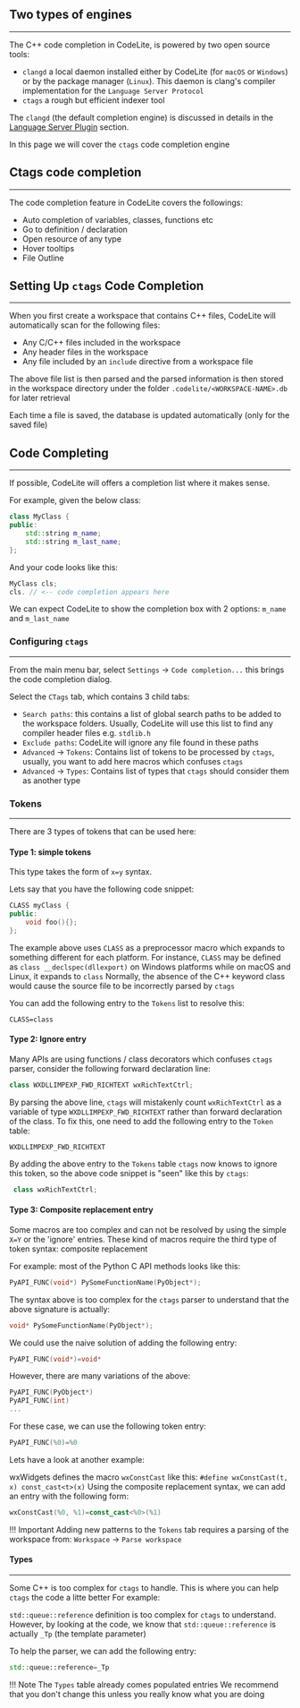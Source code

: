 ## Two types of engines
---

The C++ code completion in CodeLite, is powered by two open source tools:

- `clangd` a local daemon installed either by CodeLite (for `macOS` or `Windows`) or by the package manager (`Linux`). This daemon is clang's compiler implementation for the `Language Server Protocol`
- `ctags` a rough but efficient indexer tool

The `clangd` (the default completion engine) is discussed in details in the [Language Server Plugin](../plugins/lsp.md) section.

In this page we will cover the `ctags` code completion engine

## Ctags code completion
---

The code completion feature in CodeLite covers the followings:

- Auto completion of variables, classes, functions etc
- Go to definition / declaration
- Open resource of any type
- Hover tooltips
- File Outline 

## Setting Up `ctags` Code Completion
---

When you first create a workspace that contains C++ files, CodeLite will automatically scan for the following files:

- Any C/C++ files included in the workspace
- Any header files in the workspace
- Any file included by an `include` directive from a workspace file

The above file list is then parsed and the parsed information is then stored in the workspace directory under the folder `.codelite/<WORKSPACE-NAME>.db`
for later retrieval

Each time a file is saved, the database is updated automatically (only for the saved file)

## Code Completing
---

If possible, CodeLite will offers a completion list where it makes sense.

For example, given the below class:

```c++
class MyClass {
public:
    std::string m_name;
    std::string m_last_name;
};
```

And your code looks like this:

```c++
MyClass cls;
cls. // <-- code completion appears here
```

We can expect CodeLite to show the completion box with 2 options: `m_name` and `m_last_name`

### Configuring `ctags`
---

From the main menu bar, select `Settings` &#8594; `Code completion...` this brings the code completion dialog.

Select the `CTags` tab, which contains 3 child tabs:

* `Search paths`: this contains a list of global search paths to be added to the workspace folders. Usually, CodeLite will use this list to find any compiler header files e.g. `stdlib.h`
* `Exclude paths`: CodeLite will ignore any file found in these paths
* `Advanced` &#8594; `Tokens`: Contains list of tokens to be processed by `ctags`, usually, you want to add here macros which confuses `ctags`
* `Advanced` &#8594; `Types`: Contains  list of types that `ctags` should consider them as another type

### Tokens
---

There are 3 types of tokens that can be used here:

#### Type 1: simple tokens

This type takes the form of `x=y` syntax.

Lets say that you have the following code snippet:

```c++
CLASS myClass {
public:
    void foo(){};
};
```

The example above uses `CLASS` as a preprocessor macro which expands to something different for each platform. 
For instance, `CLASS` may be defined as `class __declspec(dllexport)` on Windows platforms while on macOS and Linux, it expands to `class`
Normally, the absence of the C++ keyword class would cause the source file to be incorrectly parsed by `ctags`

You can add the following entry to the `Tokens` list to resolve this:

```
CLASS=class
```

#### Type 2: Ignore entry

Many APIs are using functions / class decorators which confuses `ctags` parser, consider the following forward declaration line:

```c++
class WXDLLIMPEXP_FWD_RICHTEXT wxRichTextCtrl;
```

By parsing the above line, `ctags` will mistakenly count `wxRichTextCtrl` as a variable of type `WXDLLIMPEXP_FWD_RICHTEXT` rather than 
forward declaration of the class. To fix this, one need to add the following entry to the `Token` table:

```
WXDLLIMPEXP_FWD_RICHTEXT
```

By adding the above entry to the `Tokens` table `ctags` now knows to ignore this token, so the above code snippet is "seen" like this
by `ctags`:

```c++
 class wxRichTextCtrl;
```

#### Type 3: Composite replacement entry

Some macros are too complex and can not be resolved by using the simple `X=Y` or the 'ignore' entries. 
These kind of macros require the third type of token syntax: composite replacement

For example: most of the Python C API methods looks like this: 

```c++
PyAPI_FUNC(void*) PySomeFunctionName(PyObject*);
```

The syntax above is too complex for the `ctags` parser to understand that the above signature is actually:

```c++
void* PySomeFunctionName(PyObject*);
```

We could use the naive solution of adding the following entry:

```c++
PyAPI_FUNC(void*)=void*
```

However, there are many variations of the above:

```c++
PyAPI_FUNC(PyObject*)
PyAPI_FUNC(int)
...
```

For these case, we can use the following token entry:

```c++
PyAPI_FUNC(%0)=%0
```

Lets have a look at another example:

wxWidgets defines the macro `wxConstCast` like this: `#define wxConstCast(t, x) const_cast<t>(x)`
Using the composite replacement syntax, we can add an entry with the following form:

```c++
wxConstCast(%0, %1)=const_cast<%0>(%1)
```

!!! Important
    Adding new patterns to the `Tokens` tab requires a parsing of the workspace
    from: `Workspace` &#8594; `Parse workspace`
    
#### Types
---

Some C++ is too complex for `ctags` to handle. This is where you can help `ctags` the code a litte better
For example:

`std::queue::reference` definition is too complex for `ctags` to understand.
However, by looking at the code, we know that `std::queue::reference` is actually `_Tp` (the template parameter)

To help the parser, we can add the following entry:

```c++
std::queue::reference=_Tp
```

!!! Note
    The `Types` table already comes populated entries
    We recommend that you don't change this unless you really know what you are doing



